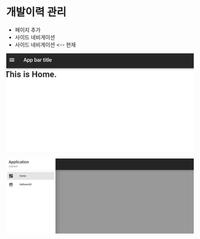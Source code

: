 # 개발이력 관리
* 페이지 추가
* 사이드 네비게이션
* 사이드 네비게이션 <-- 현재

![off](imgs/bar_toggle_off.png)

![off](imgs/bar_toggle_on.png)
